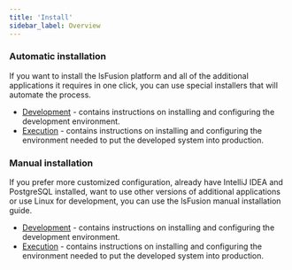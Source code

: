 ```yaml
---
title: 'Install'
sidebar_label: Overview
---
```


### Automatic installation

If you want to install the lsFusion platform and all of the additional applications it requires in one click, you can use special installers that will automate the process.

-   [Development](Development_auto.md)  - contains instructions on installing and configuring the development environment.
-   [Execution](Execution_auto.md) - contains instructions on installing and configuring the environment needed to put the developed system into production.

### Manual installation 

If you prefer more customized configuration, already have IntelliJ IDEA and PostgreSQL installed, want to use other versions of additional applications or use Linux for development, you can use the lsFusion manual installation guide.

-   [Development](Development_manual.md)  - contains instructions on installing and configuring the development environment.
-   [Execution](Execution_manual.md) - contains instructions on installing and configuring the environment needed to put the developed system into production.
